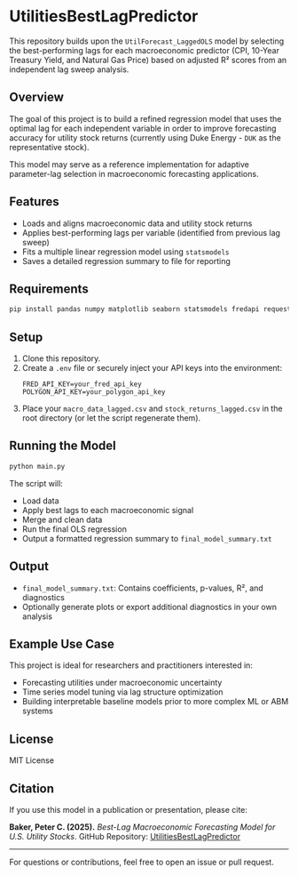 # UtilitiesBestLagPredictor

This repository builds upon the `UtilForecast_LaggedOLS` model by selecting the best-performing lags for each macroeconomic predictor (CPI, 10-Year Treasury Yield, and Natural Gas Price) based on adjusted R² scores from an independent lag sweep analysis.

## Overview

The goal of this project is to build a refined regression model that uses the optimal lag for each independent variable in order to improve forecasting accuracy for utility stock returns (currently using Duke Energy - `DUK` as the representative stock).

This model may serve as a reference implementation for adaptive parameter-lag selection in macroeconomic forecasting applications.

## Features

- Loads and aligns macroeconomic data and utility stock returns
- Applies best-performing lags per variable (identified from previous lag sweep)
- Fits a multiple linear regression model using `statsmodels`
- Saves a detailed regression summary to file for reporting

## Requirements

```bash
pip install pandas numpy matplotlib seaborn statsmodels fredapi requests
```

## Setup

1. Clone this repository.
2. Create a `.env` file or securely inject your API keys into the environment:
   ```env
   FRED_API_KEY=your_fred_api_key
   POLYGON_API_KEY=your_polygon_api_key
   ```
3. Place your `macro_data_lagged.csv` and `stock_returns_lagged.csv` in the root directory (or let the script regenerate them).

## Running the Model

```bash
python main.py
```

The script will:
- Load data
- Apply best lags to each macroeconomic signal
- Merge and clean data
- Run the final OLS regression
- Output a formatted regression summary to `final_model_summary.txt`

## Output

- `final_model_summary.txt`: Contains coefficients, p-values, R², and diagnostics
- Optionally generate plots or export additional diagnostics in your own analysis

## Example Use Case

This project is ideal for researchers and practitioners interested in:
- Forecasting utilities under macroeconomic uncertainty
- Time series model tuning via lag structure optimization
- Building interpretable baseline models prior to more complex ML or ABM systems

## License

MIT License

## Citation

If you use this model in a publication or presentation, please cite:

**Baker, Peter C. (2025).** *Best-Lag Macroeconomic Forecasting Model for U.S. Utility Stocks*. GitHub Repository: [UtilitiesBestLagPredictor](https://github.com/pcbaker4669/UtilitiesBestLagPredictor)

---

For questions or contributions, feel free to open an issue or pull request.
